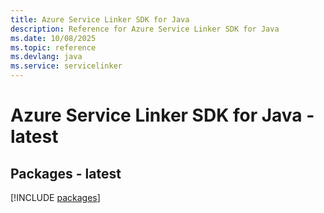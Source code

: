 ```yaml
---
title: Azure Service Linker SDK for Java
description: Reference for Azure Service Linker SDK for Java
ms.date: 10/08/2025
ms.topic: reference
ms.devlang: java
ms.service: servicelinker
---
```

# Azure Service Linker SDK for Java - latest
## Packages - latest
[!INCLUDE [packages](service-linker-index.md)]